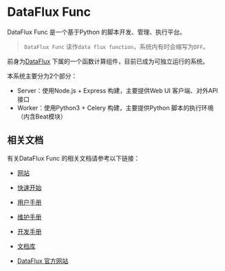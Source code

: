 # DataFlux Func

DataFlux Func 是一个基于Python 的脚本开发、管理、执行平台。

> `DataFlux Func` 读作`data flux function`，系统内有时会缩写为`DFF`。

前身为[DataFlux](https://dataflux.cn/) 下属的一个函数计算组件，目前已成为可独立运行的系统。

本系统主要分为2个部分：

- Server：使用Node.js + Express 构建，主要提供Web UI 客户端、对外API 接口
- Worker：使用Python3 + Celery 构建，主要提供Python 脚本的执行环境（内含Beat模块）

## 相关文档

有关DataFlux Func 的相关文档请参考以下链接：

- [网站](https://function.dataflux.cn)
- [快速开始](https://function.dataflux.cn/#/read?q=quick-start.md)
- [用户手册](https://t.dataflux.cn/func-user-guide)
- [维护手册](https://function.dataflux.cn/#/read?q=maintenance-guide.md)
- [开发手册](https://function.dataflux.cn/#/read?q=development-guide.md)
- [文档库](https://www.yuque.com/dataflux/func)

- [DataFlux 官方网站](https://dataflux.cn/)

